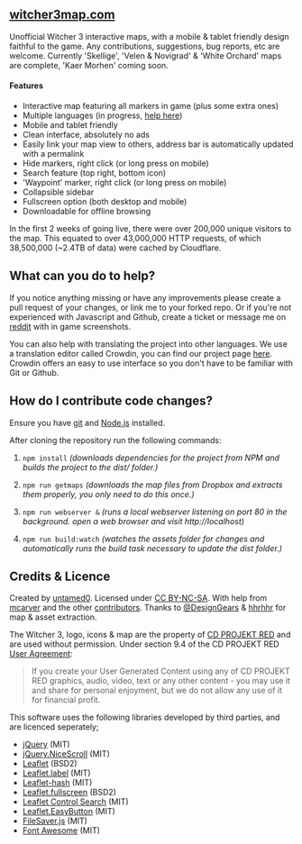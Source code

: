 [witcher3map.com](http://witcher3map.com)
--------------------------------------
Unofficial Witcher 3 interactive maps, with a mobile & tablet friendly design faithful to the game. Any contributions, suggestions, bug reports, etc are welcome. Currently 'Skellige', 'Velen & Novigrad' & 'White Orchard' maps are complete, 'Kaer Morhen' coming soon.

#### Features
* Interactive map featuring all markers in game (plus some extra ones)
* Multiple languages (in progress, [help here](https://crowdin.com/project/witcher3map))
* Mobile and tablet friendly
* Clean interface, absolutely no ads
* Easily link your map view to others, address bar is automatically updated with a permalink
* Hide markers, right click (or long press on mobile)
* Search feature (top right, bottom icon)
* 'Waypoint' marker, right click (or long press on mobile)
* Collapsible sidebar
* Fullscreen option (both desktop and mobile)
* Downloadable for offline browsing

In the first 2 weeks of going live, there were over 200,000 unique visitors to the map. This equated to over 43,000,000 HTTP requests, of which 38,500,000 (~2.4TB of data) were cached by Cloudflare.

What can you do to help?
--------------------------------------
If you notice anything missing or have any improvements please create a pull request of your changes, or link me to your forked repo. Or if you're not experienced with Javascript and Github, create a ticket or message me on [reddit](http://www.reddit.com/message/compose/?to=untamed0) with in game screenshots.

You can also help with translating the project into other languages. We use a translation editor called Crowdin, you can find our project page [here](https://crowdin.com/project/witcher3map). Crowdin offers an easy to use interface so you don't have to be familiar with Git or Github.

How do I contribute code changes?
--------------------------------------
Ensure you have [git](http://git-scm.com/downloads) and [Node.js](https://nodejs.org/download/) installed.

After cloning the repository run the following commands:

1. `npm install` _(downloads dependencies for the project from NPM and builds the project to the dist/ folder.)_

2. `npm run getmaps` _(downloads the map files from Dropbox and extracts them properly, you only need to do this once.)_

3. `npm run webserver &` _(runs a local webserver listening on port 80 in the background. open a web browser and visit http://localhost)_

4. `npm run build:watch` _(watches the assets folder for changes and automatically runs the build task necessary to update the dist folder.)_

Credits & Licence
--------------------------------------
Created by [untamed0](https://github.com/untamed0). Licensed under [CC BY-NC-SA](http://creativecommons.org/licenses/by-nc-sa/4.0/). With help from [mcarver](https://github.com/mcarver) and the other [contributors](https://github.com/untamed0/witcher3map/graphs/contributors). Thanks to [@DesignGears](https://twitter.com/DesignGears) & [hhrhhr](https://github.com/hhrhhr) for map & asset extraction.

The Witcher 3, logo, icons &amp; map are the property of [CD PROJEKT RED](http://en.cdprojektred.com/) and are used without permission. Under section 9.4 of the CD PROJEKT RED [User Agreement](http://bar.cdprojektred.com/regulations/):
> If you create your User Generated Content using any of CD PROJEKT RED graphics, audio, video, text or any other content - you may use it and share for personal enjoyment, but we do not allow any use of it for financial profit.

This software uses the following libraries developed by third parties, and are licenced seperately;
* [jQuery](http://jquery.com) (MIT)
* [jQuery.NiceScroll](http://git.io/vkLly) (MIT)
* [Leaflet](http://leafletjs.com) (BSD2)
* [Leaflet.label](http://git.io/vkfA2) (MIT)
* [Leaflet-hash](http://git.io/mwK1oA) (MIT)
* [Leaflet.fullscreen](http://git.io/vJw5v) (BSD2)
* [Leaflet Control Search](http://git.io/vkCPC) (MIT)
* [Leaflet.EasyButton](http://git.io/vLhAa) (MIT)
* [FileSaver.js](http://git.io/vLhxv) (MIT)
* [Font Awesome](http://fortawesome.github.io/Font-Awesome/) (MIT)
